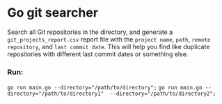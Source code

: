 # Go git searcher

Search all Git repositories in the directory, and generate a `git_projects_report.csv` report file with the `project name`, `path`, `remote repository`, and `last commit date`. This will help you find like duplicate repositories with different last commit dates or something else.



### Run:

`go run main.go --directory="/path/to/directory";`
`go run main.go --directory="/path/to/directory1"  --directory="/path/to/directory2";`
